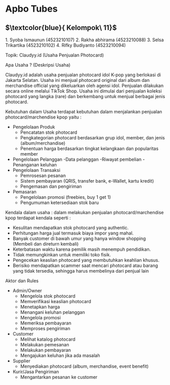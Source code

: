 # Apbo Tubes

## $\textcolor{blue}{ Kelompok\ 11}$

1.⁠ ⁠Syoba Ismaunun (4523210107)
2.⁠ ⁠Rakha abhirama (4523210088)
3.⁠ ⁠Selsa Trikartika (4523210102)
4.⁠ ⁠Rifky Budiyanto (4523210094)

Topik: Claudyy.id (Usaha Penjualan Photocard)

Apa Usaha ? (Deskripsi Usaha)

Claudyy.id adalah usaha penjualan photocard idol K-pop yang berlokasi di Jakarta Selatan. Usaha ini menjual photocard original dari album dan merchandise official yang dikeluarkan oleh agensi idol. Penjualan dilakukan secara online melalui TikTok Shop. Usaha ini dimulai dari penjualan koleksi photocard yang langka (rare) dan berkembang untuk menjual berbagai jenis photocard.

Kebutuhan dalam Usaha 
terdapat kebutuhan dalam menjalankan penjualan photocard/marchendise kpop yaitu :
- Pengelolaan Produk
    - Pencatatan stok photocard
    - Pengkategorian photocard berdasarkan grup idol, member, dan jenis (album/merchandise)
    - Penentuan harga berdasarkan tingkat kelangkaan dan popularitas member
- Pengelolaan Pelanggan
    -Data pelanggan
    -Riwayat pembelian
    -Penanganan keluhan
- Pengelolaan Transaksi
    - Pemrosesan pesanan
    - Sistem pembayaran (QRIS, transfer bank, e-Wallet, kartu kredit)
    - Pengemasan dan pengiriman
- Pemasaran
    - Pengelolaan promosi (freebies, buy 1 get 1)
    - Pengumuman ketersediaan stok baru

Kendala dalam usaha :
dalam melakukan penjualan photocard/marchendise kpop terdapat kendala seperti :
- Kesulitan mendapatkan stok photocard yang authentic.
- Perhitungan harga jual termasuk biaya impor yang mahal.
- Banyak customer di bawah umur yang hanya window shopping (Membeli dan direturn kembali)
- Keterbatasan waktu karena pemilik masih menempuh pendidikan.
- Tidak memungkinkan untuk memiliki toko fisik.
- Pengecekan keaslian photocard yang membutuhkan keahlian khusus.
- Berisiko mendapatkan scammer saat mencari photocard atau barang yang tidak tersedia, sehingga harus membelinya dari penjual lain

Aktor dan Rules

- Admin/Owner
    - Mengelola stok photocard
    - Memverifikasi keaslian photocard
    - Menetapkan harga
    - Menangani keluhan pelanggan
    - Mengelola promosi
    - Memeriksa pembayaran
    - Memproses pengiriman
- Customer
    - Melihat katalog photocard
    - Melakukan pemesanan
    - Melakukan pembayaran
    - Mengajukan keluhan jika ada masalah
- Supplier
    - Menyediakan photocard (album, merchandise, event benefit)
- Kurir/Jasa Pengiriman
    - Mengantarkan pesanan ke customer
 


